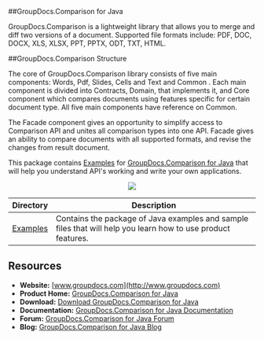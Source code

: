 ##GroupDocs.Comparison for Java

GroupDocs.Comparison is a lightweight library that allows you to merge and diff two versions of a document. Supported file formats include: PDF, DOC, DOCX, XLS, XLSX, PPT, PPTX, ODT, TXT, HTML.

##GroupDocs.Comparison Structure

The core of GroupDocs.Comparison library consists of five main components: Words, Pdf, Slides, Cells and Text and Common . Each main component is divided into Contracts, Domain, that implements it, and Core component which compares documents using features specific for certain document type.
All five main components have reference on Common.

The Facade component gives an opportunity to simplify access to Comparison API and unites all comparison types into one API. Facade gives an ability to compare documents with all supported formats, and revise the changes from result document.

This package contains [Examples](https://github.com/groupdocs-comparison/GroupDocs.Comparison-for-Java/tree/master/Examples) for [GroupDocs.Comparison for Java](http://www.groupdocs.com/java/document-comparison-library) that will help you understand API's working and write your own applications.

<p align="center">

  <a title="Download complete GroupDocs.Comparison for Java source code" href="https://codeload.github.com/groupdocs-comparison/GroupDocs.Comparison-for-Java/zip/master">
	<img src="https://raw.github.com/AsposeExamples/java-examples-dashboard/master/images/downloadZip-Button-Large.png" />
  </a>
</p>

Directory | Description
--------- | -----------
[Examples](https://github.com/groupdocs-comparison/GroupDocs.Comparison-for-Java/tree/master/Examples)  | Contains the package of Java examples and sample files that will help you learn how to use product features.

## Resources

+ **Website:** [www.groupdocs.com](http://www.groupdocs.com)
+ **Product Home:** [GroupDocs.Comparison for Java](http://www.groupdocs.com/java/document-comparison-library)
+ **Download:** [Download GroupDocs.Comparison for Java](http://groupdocs.com/Community/files/9/java-libraries/groupdocs_comparison_for_java/category1060.aspx)
+ **Documentation:** [GroupDocs.Comparison for Java Documentation](http://www.groupdocs.com/docs/display/comparisonjava/Home)
+ **Forum:** [GroupDocs.Comparison for Java Forum](http://groupdocs.com/Community/forums/groupdocs.Comparison-product-family/7/showforum.aspx)
+ **Blog:** [GroupDocs.Comparison for Java Blog](http://groupdocs.com/blog/category/Comparison)

